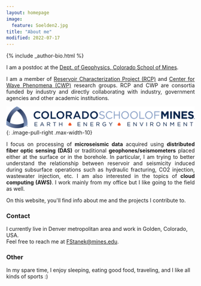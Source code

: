 ```yaml
---
layout: homepage
image:
  feature: Soelden2.jpg
title: "About me"
modified: 2022-07-17
---
```


<footer role="contentinfo">
  <div class="article-author-bottom">
    {% include _author-bio.html %}
  </div>
</footer>

I am a postdoc at the [Dept. of Geophysics, Colorado School of Mines](https://geophysics.mines.edu/).

<p align="justify">I am a member of <a href="https://rcp.mines.edu/">Reservoir Characterization Project (RCP)</a> and <a href="https://cwp.mines.edu/">Center for Wave Phenomena (CWP)</a> research groups. RCP and CWP are consortia funded by industry and directly collaborating with industry, government agencies and other academic institutions.</p>

[![CSM_logo](/images/CSM_logo.png)](https://geophysics.mines.edu/)
{: .image-pull-right .max-width-10}

<p align="justify">I focus on processing of <b>microseismic data</b> acquired using <b>distributed fiber optic sensing (DAS)</b> or traditional <b>geophones/seismometers</b> placed either at the surface or in the borehole. In particular, I am trying to better understand the relationship between reservoir and seismicity induced during subsurface operations such as hydraulic fracturing, CO2 injection, wastewater injection, etc. I am also interested in the topics of <b>cloud computing (AWS)</b>.
I work mainly from my office but I like going to the field as well.
</p>
On this website, you'll find info about me and the projects I contribute to.

### Contact
<p>
I currently live in Denver metropolitan area and work in Golden, Colorado, USA. 
<br>Feel free to reach me at <a href="mailto:FStanek@mines.edu">FStanek@mines.edu</a>.
</p>

### Other
<p>
In my spare time, I enjoy sleeping, eating good food, traveling, and I like all kinds of sports :)
</p>
